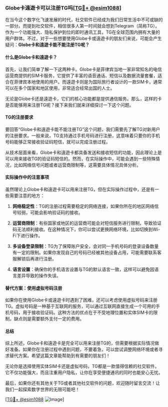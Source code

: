### Globe卡遠遊卡可以注册TG吗[[TG💪+ @esim1088](https://t.me/s/esim1088)]

在当今这个数字化飞速发展的时代，社交软件已经成为我们日常生活中不可或缺的一部分。而提到社交软件，相信很多人第一时间就会想到Telegram（简称TG）。作为一个功能强大、隐私保护到位的即时通讯工具，TG在全球范围内拥有大量的用户群体。不过，对于一些想要使用Globe卡或遠遊卡的朋友们来说，可能会产生疑问：**Globe卡和遠遊卡能不能注册TG呢？**

#### 什么是Globe卡和遠遊卡？

首先，让我们简单了解一下这两种卡。Globe卡是菲律宾当地一家非常知名的电信运营商提供的SIM卡服务，它提供了丰富的语音通话、短信以及数据流量套餐，适合在菲律宾本地使用的用户。而遠遊卡则是为国际旅行者设计的一款SIM卡，通常可以在多个国家和地区使用，非常适合经常出国的人士。

无论是Globe卡还是遠遊卡，它们的核心功能都是提供通信服务。那么，这样的卡是否能够用来注册TG呢？接下来我们就来详细探讨一下这个问题。

#### TG的注册要求

要回答“Globe卡和遠遊卡能不能注册TG”这个问题，我们需要先了解TG对新用户的注册要求。一般来说，TG支持通过手机号码进行注册，这意味着只要你的手机号码能够正常接收验证码短信，就可以完成注册过程。

从技术层面来看，Globe卡和遠遊卡都具备发送和接收短信的功能，因此理论上是可以用来接收TG的验证码短信的。然而，在实际操作中，可能会遇到一些特殊情况，比如网络信号问题或者运营商限制等，这需要具体情况具体分析。

#### 实际操作中的注意事项

虽然理论上Globe卡和遠遊卡可以用来注册TG，但在实际操作过程中，还是有一些需要注意的地方：

1. **网络稳定性**：TG的注册过程需要稳定的网络连接，如果你所在的地区网络信号较弱，可能会影响验证码的接收。
   
2. **运营商限制**：有些国家或地区的运营商可能会对短信服务进行限制，导致验证码无法顺利接收。在这种情况下，你可以尝试更换网络环境，比如切换到Wi-Fi下进行操作。

3. **多设备登录限制**：TG为了保障账户安全，会对同一手机号码的登录设备数量有一定的限制。如果你发现自己的号码已经被其他设备占用，可能需要联系客服解锁后再进行注册。

4. **语言设置**：确保你的手机语言设置与TG的默认语言一致，这样可以避免因语言差异导致的操作失误。

#### 替代方案：使用虚拟号码注册

如果你在使用Globe卡或遠遊卡时遇到了困难，还可以考虑使用虚拟号码来注册TG。虚拟号码是一种基于互联网的服务，可以通过互联网直接生成一个可用的手机号码，用于接收验证码。这种方法的优点在于不受地理位置和实体SIM卡的限制，缺点则是需要额外支付一定的费用。

#### 总结

综上所述，Globe卡和遠遊卡是完全可以用来注册TG的，但需要根据实际情况做好准备。如果你在注册过程中遇到问题，不要着急，可以尝试调整网络环境或者寻求替代方案。希望这篇文章能帮助到有需要的朋友们！

无论你是选择使用实体SIM卡还是虚拟号码，TG都是一款值得信赖的社交软件。它不仅功能强大，而且注重用户隐私，让你在享受便捷通讯的同时也能安心无忧。

最后，如果你还有其他关于TG或者其他社交软件的问题，欢迎随时留言交流！让我们一起探索数字世界的无限可能吧！

[[TG💪+ @esim1088](https://t.me/s/esim1088) ![Image](https://i.postimg.cc/4NQfJmqS/Snipaste-2025-05-13-00-14-12.png)]